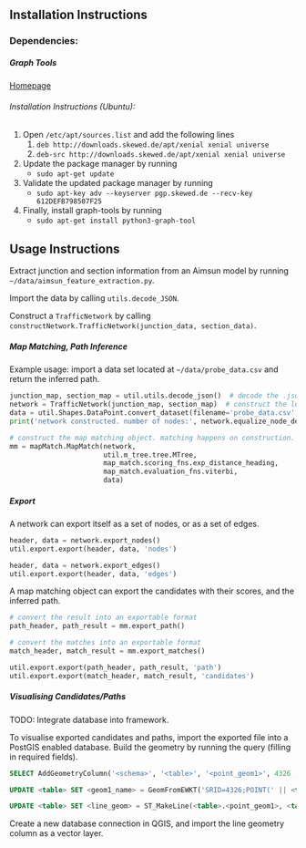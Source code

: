 ## Installation Instructions

### Dependencies:
##### Graph Tools
[Homepage](https://graph-tool.skewed.de/)

###### Installation Instructions (Ubuntu):
1. Open `/etc/apt/sources.list` and add the following lines
    1. `deb http://downloads.skewed.de/apt/xenial xenial universe`
    2. `deb-src http://downloads.skewed.de/apt/xenial xenial universe`
2. Update the package manager by running 
    * `sudo apt-get update`
3. Validate the updated package manager by running
    * `sudo apt-key adv --keyserver pgp.skewed.de --recv-key 612DEFB798507F25`
4. Finally, install graph-tools by running
    * `sudo apt-get install python3-graph-tool`
    
## Usage Instructions
Extract junction and section information from an Aimsun model by running `~/data/aimsun_feature_extraction.py`. 

Import the data by calling `utils.decode_JSON`.

Construct a `TrafficNetwork` by calling `constructNetwork.TrafficNetwork(junction_data, section_data)`.


##### Map Matching, Path Inference
Example usage: import a data set located at  `~/data/probe_data.csv` and return the inferred path.
```python
junction_map, section_map = util.utils.decode_json()  # decode the .json files containing network information
network = TrafficNetwork(junction_map, section_map)  # construct the logical network
data = util.Shapes.DataPoint.convert_dataset(filename='probe_data.csv', subdirectory='data')  # import the data set
print('network constructed. number of nodes:', network.equalize_node_density(300, 30, greedy=True))

# construct the map matching object. matching happens on construction.
mm = mapMatch.MapMatch(network,
                       util.m_tree.tree.MTree,
                       map_match.scoring_fns.exp_distance_heading,
                       map_match.evaluation_fns.viterbi,
                       data)

```

##### Export

A network can export itself as a set of nodes, or as a set of edges.

```python
header, data = network.export_nodes()
util.export.export(header, data, 'nodes')
``` 

```python
header, data = network.export_edges()
util.export.export(header, data, 'edges')
```

A map matching object can export the candidates with their scores, and the inferred path.

```python
# convert the result into an exportable format
path_header, path_result = mm.export_path()

# convert the matches into an exportable format
match_header, match_result = mm.export_matches()

util.export.export(path_header, path_result, 'path')
util.export.export(match_header, match_result, 'candidates')
```

##### Visualising Candidates/Paths
TODO: Integrate database into framework.

To visualise exported candidates and paths, import the exported file into a PostGIS enabled database.
Build the geometry by running the query (filling in required fields).

```sql
SELECT AddGeometryColumn('<schema>', '<table>', '<point_geom1>', 4326 , 'POINT', 2),  AddGeometryColumn('<schema>', '<table>', '<point_geom2>', 4326 , 'POINT', 2),  AddGeometryColumn('<schema>', '<table>', '<line_geom>', 4326 , 'LINESTRING', 2);

UPDATE <table> SET <geom1_name> = GeomFromEWKT('SRID=4326;POINT(' || <table>.lon1 || ' ' || <table>.lat1 || ')'), match_geom = GeomFromEWKT('SRID=4326;POINT(' || <table>.lon2 || ' ' || <table>.lat2 || ')');

UPDATE <table> SET <line_geom> = ST_MakeLine(<table>.<point_geom1>, <table>.<point_geom2>);
```

Create a new database connection in QGIS, and import the line geometry column as a vector layer.